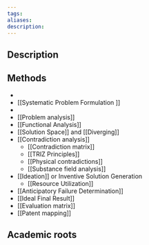 ```yaml
---
tags: 
aliases: 
description:
---
```


## Description


## Methods
- 
- [[Systematic Problem Formulation ]]
- 
- [[Problem analysis]]
- [[Functional Analysis]]
- [[Solution Space]] and [[Diverging]]
- [[Contradiction analysis]]
	- [[Contradiction matrix]]
	- [[TRIZ Principles]]
	- [[Physical contradictions]]
	- [[Substance field analysis]]
- [[Ideation]] or Inventive Solution Generation
	- [[Resource Utilization]]
- [[Anticipatory Failure Determination]]
- [[Ideal Final Result]]
- [[Evaluation matrix]]
- [[Patent mapping]]

## Academic roots
